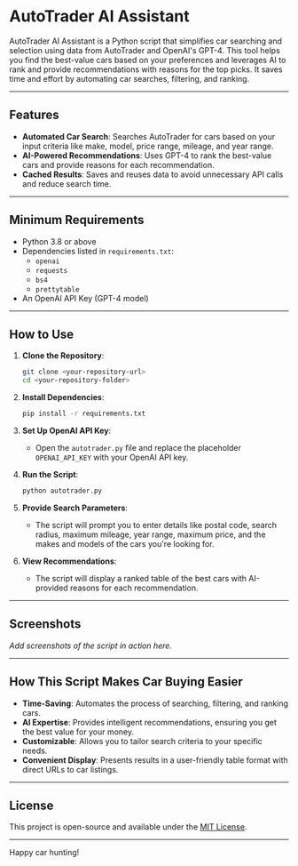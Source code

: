 
# AutoTrader AI Assistant

AutoTrader AI Assistant is a Python script that simplifies car searching and selection using data from AutoTrader and OpenAI's GPT-4. This tool helps you find the best-value cars based on your preferences and leverages AI to rank and provide recommendations with reasons for the top picks. It saves time and effort by automating car searches, filtering, and ranking.

---

## Features
- **Automated Car Search**: Searches AutoTrader for cars based on your input criteria like make, model, price range, mileage, and year range.
- **AI-Powered Recommendations**: Uses GPT-4 to rank the best-value cars and provide reasons for each recommendation.
- **Cached Results**: Saves and reuses data to avoid unnecessary API calls and reduce search time.

---

## Minimum Requirements
- Python 3.8 or above
- Dependencies listed in `requirements.txt`:
  - `openai`
  - `requests`
  - `bs4`
  - `prettytable`
- An OpenAI API Key (GPT-4 model)

---

## How to Use
1. **Clone the Repository**:
    ```bash
    git clone <your-repository-url>
    cd <your-repository-folder>
    ```

2. **Install Dependencies**:
    ```bash
    pip install -r requirements.txt
    ```

3. **Set Up OpenAI API Key**:
   - Open the `autotrader.py` file and replace the placeholder `OPENAI_API_KEY` with your OpenAI API key.

4. **Run the Script**:
    ```bash
    python autotrader.py
    ```

5. **Provide Search Parameters**:
   - The script will prompt you to enter details like postal code, search radius, maximum mileage, year range, maximum price, and the makes and models of the cars you're looking for.

6. **View Recommendations**:
   - The script will display a ranked table of the best cars with AI-provided reasons for each recommendation.

---

## Screenshots
*Add screenshots of the script in action here.*

---

## How This Script Makes Car Buying Easier
- **Time-Saving**: Automates the process of searching, filtering, and ranking cars.
- **AI Expertise**: Provides intelligent recommendations, ensuring you get the best value for your money.
- **Customizable**: Allows you to tailor search criteria to your specific needs.
- **Convenient Display**: Presents results in a user-friendly table format with direct URLs to car listings.

---

## License
This project is open-source and available under the [MIT License](LICENSE).

---

Happy car hunting!
